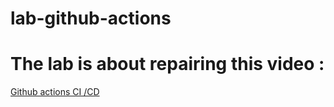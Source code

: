 # lab-github-actions
# The lab is about repairing this video  :
[Github actions CI /CD](https://youtu.be/mFFXuXjVgkU?feature=shared)